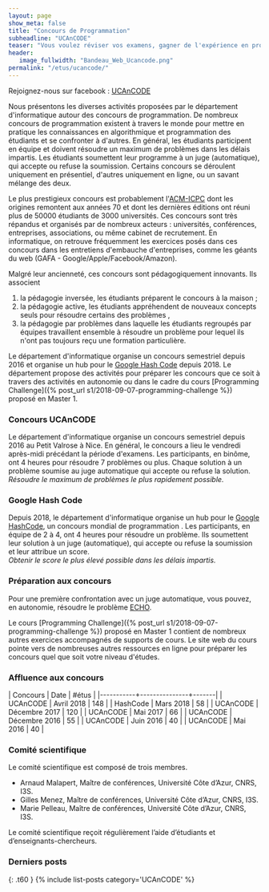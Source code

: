 ```yaml
---
layout: page
show_meta: false
title: "Concours de Programmation"
subheadline: "UCAnCODE"
teaser: "Vous voulez réviser vos examens, gagner de l'expérience en programmation, ou vous êtes simplement curieux, nous organisons et participons à des concours et hackathons. Ces événements sont ouvert à tous (de la L1 au M2) ! Pour vous motiver encore plus, nous essayons toujours de négocier des bonus avec vos professeurs."
header:
   image_fullwidth: "Bandeau_Web_Ucancode.png"
permalink: "/etus/ucancode/"
---
```


Rejoignez-nous sur facebook : [UCAnCODE](https://www.facebook.com/ConcoursUCAnCode/)

Nous présentons les diverses activités proposées par le département d'informatique autour des concours de programmation.
De nombreux concours de programmation existent à travers le monde pour mettre en pratique les connaissances en algorithmique et programmation des étudiants et se confronter à d'autres. 
En général, les étudiants participent en équipe et doivent résoudre un maximum de problèmes dans les délais impartis. 
Les étudiants soumettent leur programme à un juge (automatique), qui accepte ou refuse la soumission.
Certains concours se déroulent uniquement en présentiel, d'autres uniquement en ligne, ou un savant mélange des deux. 

Le plus prestigieux concours est probablement l'[ACM-ICPC](https://icpc.baylor.edu/) dont les origines remontent aux années 70 et dont les dernières éditions ont réuni plus de 50000 étudiants de 3000 universités. 
Ces concours sont très répandus et organisés par de nombreux acteurs : universités, conférences, entreprises, associations, ou même cabinet de recrutement.
En informatique, on retrouve fréquemment les exercices posés dans ces concours dans les entretiens d'embauche d'entreprises, comme les géants du web (GAFA - Google/Apple/Facebook/Amazon).


Malgré leur ancienneté, ces concours sont pédagogiquement innovants.
Ils associent 
 1. la pédagogie inversée, les étudiants préparent le concours à la maison ;
 2. la pédagogie active, les étudiants appréhendent de nouveaux concepts seuls pour résoudre certains des problèmes ,
 3. la pédagogie par problèmes dans laquelle les étudiants regroupés par équipes travaillent ensemble à résoudre un problème pour lequel ils n'ont pas toujours reçu une formation particulière. 



Le département d'informatique organise un concours semestriel depuis 2016 et organise un hub pour le [Google Hash Code](https://hashcode.withgoogle.com/) depuis 2018.
Le département propose des activités pour préparer les concours que ce soit à travers des activités en autonomie ou dans le cadre du cours [Programming Challenge]({% post_url s1/2018-09-07-programming-challenge %}) proposé en Master 1.




### Concours UCAnCODE ###

Le département d'informatique organise un concours semestriel depuis 2016 au Petit Valrose à Nice.
En général, le concours a lieu le vendredi après-midi précédant la période d'examens.
Les participants, en binôme, ont 4 heures pour résoudre 7 problèmes ou plus.
Chaque solution à un problème soumise au juge automatique qui accepte ou refuse la solution.  
*Résoudre le maximum de problèmes le plus rapidement possible.* 

### Google Hash Code ###

Depuis 2018, le département d'informatique organise un hub pour le [Google HashCode](https://hashcode.withgoogle.com/), un concours mondial de programmation .
Les participants, en équipe de 2 à 4, ont 4 heures pour résoudre un problème.
Ils soumettent leur solution à un juge (automatique), qui accepte ou refuse la soumission et leur attribue un score.  
*Obtenir le score le plus élevé possible dans les délais impartis.* 

### Préparation aux concours ###

Pour une première confrontation avec un juge automatique, vous pouvez, en autonomie, résoudre le problème [ECHO](https://github.com/arnaud-m/echo).

Le cours [Programming Challenge]({% post_url s1/2018-09-07-programming-challenge %}) proposé en Master 1 contient de nombreux autres exercices accompagnés de supports de cours.
Le site web du cours pointe vers de nombreuses autres ressources en ligne pour préparer les concours quel que soit votre niveau d'études.


### Affluence aux concours ###

| Concours  | Date          | #étus |
|-----------+---------------+-------|
| UCAnCODE  | Avril 2018    |   148 |
| HashCode  | Mars 2018     |    58 |
| UCAnCODE  | Décembre 2017 |   120 |
| UCAnCODE  | Mai 2017      |    66 |
| UCAnCODE  | Décembre 2016 |    55 |
| UCAnCODE  | Juin 2016     |    40 |
| UCAnCODE  | Mai 2016      |    40 |


### Comité scientifique ###

Le comité scientifique est composé de trois membres.

- Arnaud Malapert, Maı̂tre de conférences, Université Côte d’Azur, CNRS, I3S.
- Gilles Menez, Maı̂tre de conférences, Université Côte d’Azur, CNRS, I3S.
- Marie Pelleau, Maı̂tre de conférences, Université Côte d’Azur, CNRS, I3S.

Le comité scientifique reçoit régulièrement l’aide d’étudiants et d’enseignants-chercheurs.

### Derniers posts
{: .t60 } {% include list-posts category='UCAnCODE' %}
